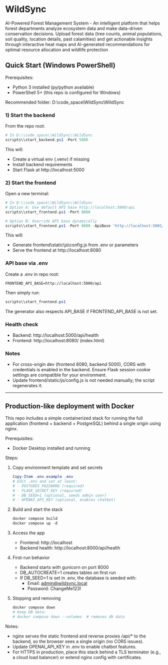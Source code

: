 # WildSync
AI-Powered Forest Management System - An intelligent platform that helps forest departments analyze ecosystem data and make data-driven conservation decisions. Upload forest data (tree counts, animal populations, soil quality, location details, past calamities) and get actionable insights through interactive heat maps and AI-generated recommendations for optimal resource allocation and wildlife protection

## Quick Start (Windows PowerShell)

Prerequisites:
- Python 3 installed (py/python available)
- PowerShell 5+ (this repo is configured for Windows)

Recommended folder: D:\\code_space\\WildSync\\WildSync

### 1) Start the backend

From the repo root:

```powershell
# In D:\\code_space\\WildSync\\WildSync
scripts\\start_backend.ps1 -Port 5000
```

This will:
- Create a virtual env (.venv) if missing
- Install backend requirements
- Start Flask at http://localhost:5000

### 2) Start the frontend

Open a new terminal:

```powershell
# In D:\\code_space\\WildSync\\WildSync
# Option A: Use default API base http://localhost:5000/api
scripts\\start_frontend.ps1 -Port 8080

# Option B: Override API base dynamically
scripts\\start_frontend.ps1 -Port 8080 -ApiBase 'http://localhost:5001/api'
```

This will:
- Generate frontend\\static\\js\\config.js from .env or parameters
- Serve the frontend at http://localhost:8080

### API base via .env
Create a .env in repo root:

```
FRONTEND_API_BASE=http://localhost:5000/api
```

Then simply run:

```powershell
scripts\\start_frontend.ps1
```

The generator also respects API_BASE if FRONTEND_API_BASE is not set.

### Health check
- Backend: http://localhost:5000/api/health
- Frontend: http://localhost:8080/ (index.html)

### Notes
- For cross-origin dev (frontend 8080, backend 5000), CORS with credentials is enabled in the backend. Ensure Flask session cookie settings are compatible for your environment.
- Update frontend/static/js/config.js is not needed manually; the script regenerates it.

---

## Production-like deployment with Docker

This repo includes a simple containerized stack for running the full application (frontend + backend + PostgreSQL) behind a single origin using nginx.

Prerequisites:
- Docker Desktop installed and running

Steps:
1. Copy environment template and set secrets
   ```powershell
   Copy-Item .env.example .env
   # Edit .env and set at least:
   # - POSTGRES_PASSWORD (required)
   # - FLASK_SECRET_KEY (required)
   # - DB_SEED=1 (optional, seeds admin user)
   # - OPENAI_API_KEY (optional, enables chatbot)
   ```

2. Build and start the stack
   ```powershell
   docker compose build
   docker compose up -d
   ```

3. Access the app
   - Frontend: http://localhost
   - Backend health: http://localhost:8000/api/health

4. First-run behavior
   - Backend starts with gunicorn on port 8000
   - DB_AUTOCREATE=1 creates tables on first run
   - If DB_SEED=1 is set in .env, the database is seeded with:
     - Email: admin@wildsync.local
     - Password: ChangeMe123!

5. Stopping and removing
   ```powershell
   docker compose down
   # Keep DB data:
   # docker compose down --volumes  # removes db data
   ```

Notes:
- nginx serves the static frontend and reverse proxies /api/* to the backend, so the browser sees a single origin (no CORS issues).
- Update OPENAI_API_KEY in .env to enable chatbot features.
- For HTTPS in production, place this stack behind a TLS terminator (e.g., a cloud load balancer) or extend nginx config with certificates.
